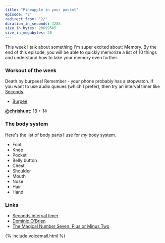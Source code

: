 ```yaml
---
title: "Pineapple in your pocket"
episode: "2"
redirect_from: "2/"
duration_in_seconds: 1285
size_in_bytes: 20699585
size_in_megabytes: 20
---
```


This week I talk about something I'm super excited about: Memory. By the end of this episode, you will be able to quickly memorize a list of 10 things and understand how to take your memory even further.

### Workout of the week

Death by burpees! Remember - your phone probably has a stopwatch. If you want
to use audio queues (which I prefer), then try an interval timer like
[Seconds](http://www.secondsapp.com/).

- [Burpee](http://youtu.be/TX60BcsO_wE)

[**@chrishunt:**](https://twitter.com/chrishunt) 18 + 14

### The body system

Here's the list of body parts I use for *my* body system.

- Foot
- Knee
- Pocket
- Belly button
- Chest
- Shoulder
- Mouth
- Nose
- Hair
- Hand

### Links

- [Seconds interval timer](http://www.secondsapp.com/)
- [Dominic O’Brien](http://en.wikipedia.org/wiki/Dominic_O'Brien)
- [The Magical Number Seven, Plus or Minus Two](http://en.wikipedia.org/wiki/The_Magical_Number_Seven,_Plus_or_Minus_Two)

{% include voicemail.html %}
